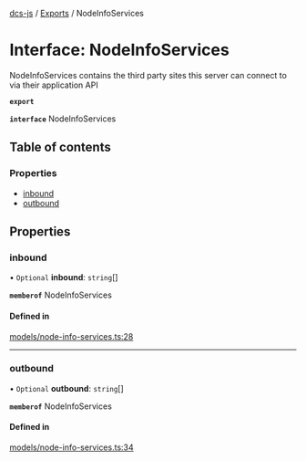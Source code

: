 [dcs-js](../README.md) / [Exports](../modules.md) / NodeInfoServices

# Interface: NodeInfoServices

NodeInfoServices contains the third party sites this server can connect to via their application API

**`export`**

**`interface`** NodeInfoServices

## Table of contents

### Properties

- [inbound](NodeInfoServices.md#inbound)
- [outbound](NodeInfoServices.md#outbound)

## Properties

### <a id="inbound" name="inbound"></a> inbound

• `Optional` **inbound**: `string`[]

**`memberof`** NodeInfoServices

#### Defined in

[models/node-info-services.ts:28](https://github.com/unfoldingWord/dcs-js/blob/09d5a5e/models/node-info-services.ts#L28)

___

### <a id="outbound" name="outbound"></a> outbound

• `Optional` **outbound**: `string`[]

**`memberof`** NodeInfoServices

#### Defined in

[models/node-info-services.ts:34](https://github.com/unfoldingWord/dcs-js/blob/09d5a5e/models/node-info-services.ts#L34)
